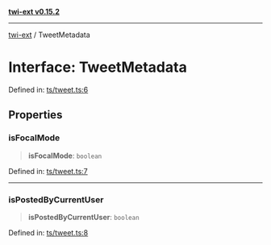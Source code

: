 [**twi-ext v0.15.2**](../README.md)

***

[twi-ext](../README.md) / TweetMetadata

# Interface: TweetMetadata

Defined in: [ts/tweet.ts:6](https://github.com/Robot-Inventor/twi-ext/blob/e1fc343be23436036fe5edff8ee4936391bb2f4f/src/ts/tweet.ts#L6)

## Properties

### isFocalMode

> **isFocalMode**: `boolean`

Defined in: [ts/tweet.ts:7](https://github.com/Robot-Inventor/twi-ext/blob/e1fc343be23436036fe5edff8ee4936391bb2f4f/src/ts/tweet.ts#L7)

***

### isPostedByCurrentUser

> **isPostedByCurrentUser**: `boolean`

Defined in: [ts/tweet.ts:8](https://github.com/Robot-Inventor/twi-ext/blob/e1fc343be23436036fe5edff8ee4936391bb2f4f/src/ts/tweet.ts#L8)
